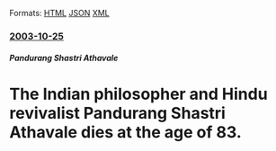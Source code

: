
Formats: [HTML](/news/2003/10/25/the-indian-philosopher-and-hindu-revivalist-pandurang-shastri-athavale-dies-at-the-age-of-83.html)  [JSON](/news/2003/10/25/the-indian-philosopher-and-hindu-revivalist-pandurang-shastri-athavale-dies-at-the-age-of-83.json)  [XML](/news/2003/10/25/the-indian-philosopher-and-hindu-revivalist-pandurang-shastri-athavale-dies-at-the-age-of-83.xml)  

### [2003-10-25](/news/2003/10/25/index.md)

##### Pandurang Shastri Athavale
#  The Indian philosopher and Hindu revivalist Pandurang Shastri Athavale dies at the age of 83.



